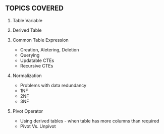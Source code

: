 ## TOPICS COVERED

1. Table Variable

2. Derived Table

3. Common Table Expression
    - Creation, Aletering, Deletion
    - Querying
    - Updatable CTEs
    - Recursive CTEs

4. Normalization
    - Problems with data redundancy
    - 1NF
    - 2NF
    - 3NF

4. Pivot Operator
    - Using derived tables - when table has more columns than required
    - Pivot Vs. Unpivot
